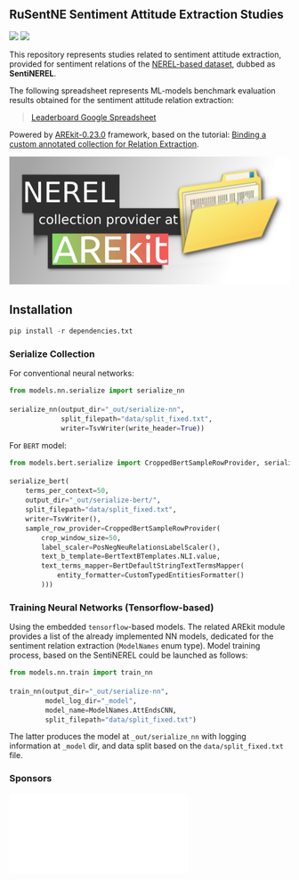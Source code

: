 ## RuSentNE Sentiment Attitude Extraction Studies

![](https://img.shields.io/badge/Python-3.6-brightgreen.svg)
![](https://img.shields.io/badge/AREkit-0.23.0-orange.svg)

This repository represents studies related to sentiment attitude extraction, provided for 
sentiment relations of the [NEREL-based dataset](https://github.com/nerel-ds/nerel), dubbed as **SentiNEREL**.

The following spreadsheet represents ML-models benchmark evaluation results
obtained for the sentiment attitude relation extraction:

> [Leaderboard Google Spreadsheet](https://docs.google.com/spreadsheets/d/1o4VVZZNraO_-dr-WnGU8LM2aEjTp8KjZhFmTab5e5DM/edit?usp=sharing)

Powered by [AREkit-0.23.0](https://github.com/nicolay-r/AREkit) framework, based on the tutorial:
[Binding a custom annotated collection for Relation Extraction](https://nicolay-r.github.io/blog/articles/2022-08/arekit-collection-bind).

<p align="center">
    <img src="data/images/nerel.png"/>
</p>

## Installation

```python
pip install -r dependencies.txt
```

### Serialize Collection

For conventional neural networks:
```python
from models.nn.serialize import serialize_nn

serialize_nn(output_dir="_out/serialize-nn", 
             split_filepath="data/split_fixed.txt", 
             writer=TsvWriter(write_header=True))
```

For `BERT` model:
```python
from models.bert.serialize import CroppedBertSampleRowProvider, serialize_bert

serialize_bert(
    terms_per_context=50,
    output_dir="_out/serialize-bert/",
    split_filepath="data/split_fixed.txt",
    writer=TsvWriter(),
    sample_row_provider=CroppedBertSampleRowProvider(
        crop_window_size=50,
        label_scaler=PosNegNeuRelationsLabelScaler(),
        text_b_template=BertTextBTemplates.NLI.value,
        text_terms_mapper=BertDefaultStringTextTermsMapper(
            entity_formatter=CustomTypedEntitiesFormatter()
        )))
```

### Training Neural Networks (Tensorflow-based)

Using the embedded `tensorflow`-based models.
The related AREkit module provides a list of the already implemented NN models,
dedicated for the sentiment relation extraction (`ModelNames` enum type).
Model training process, based on the SentiNEREL could be launched as follows:

```python
from models.nn.train import train_nn

train_nn(output_dir="_out/serialize-nn",
         model_log_dir="_model",
         model_name=ModelNames.AttEndsCNN,
         split_filepath="data/split_fixed.txt")
```

The latter produces the model at `_out/serialize_nn` with logging information at `_model` dir, and 
data split based on the `data/split_fixed.txt` file.

### Sponsors

<p align="left">
    <img src="data/images/logo_msu.png"/>
</p>
